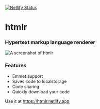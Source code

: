 [![Netlify Status](https://api.netlify.com/api/v1/badges/26b8b8f9-834c-4193-a9cd-396ee3b38f9f/deploy-status)](https://app.netlify.com/sites/htmlr/deploys)

# htmlr
### Hypertext markup language renderer

![A screenshot of htmlr](https://files.jnas.xyz/htmlr-preview.png)

### Features
- Emmet support
- Saves code to localstorage
- Code sharing
- Quickly download your code

Use it at https://htmlr.netlify.app
